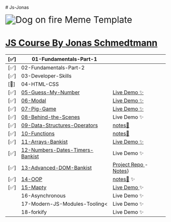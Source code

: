 []()# Js-Jonas

<img src="https://imgs.search.brave.com/gHceK8cO7yDDT12upF8M6J6SJfhSdpeIXWWCR2xM6Hc/rs:fit:860:0:0/g:ce/aHR0cHM6Ly9pLmlt/Z2ZsaXAuY29tLzQv/MWNnN3pjLmpwZw" alt="Dog on fire Meme Template" style="zoom:200%;" />

# [JS Course By Jonas Schmedtmann](https://www.udemy.com/course/the-complete-javascript-course/)

| [✅] | 01-Fundamentals-Part-1                                                                                                    |                                                                                                                                                         |
| ---- | ------------------------------------------------------------------------------------------------------------------------- | ------------------------------------------------------------------------------------------------------------------------------------------------------- |
| [✅] | 02-Fundamentals-Part-2                                                                                                    |                                                                                                                                                         |
| [✅] | 03-Developer-Skills                                                                                                       |                                                                                                                                                         |
| [🛑] | 04-HTML-CSS                                                                                                               |                                                                                                                                                         |
| [✅] | [05-Guess-My-Number](https://github.com/ahmad-kashkoush/Js-Jonas/tree/main/05-Guess-My-Number)                            | [Live Demo ✨](https://ahmad-kashkoush.github.io/Js-Jonas/05-Guess-My-Number/)                                                                          |
| [✅] | [06-Modal](https://github.com/ahmad-kashkoush/Js-Jonas/tree/main/06-Modal)                                                | [Live Demo ✨](https://ahmad-kashkoush.github.io/Js-Jonas/06-Modal/)                                                                                    |
| [✅] | [07-Pig-Game](https://github.com/ahmad-kashkoush/Js-Jonas/tree/main/07-Pig-Game)                                          | [Live Demo ✨](https://ahmad-kashkoush.github.io/Js-Jonas/07-Pig-Game/)                                                                                 |
| [✅] | [08-Behind-the-Scenes](https://github.com/ahmad-kashkoush/Js-Jonas/tree/main/08-Behind-the-Scenes)                        | Live Demo ✨                                                                                                                                            |
| [✅] | [09-Data-Structures-Operators](https://github.com/ahmad-kashkoush/Js-Jonas/tree/main/09-Data-Structures-Operators)        | [notes📔](https://github.com/ahmad-kashkoush/Js-Jonas/tree/main/09-Data-Structures-Operators)                                                           |
| [✅] | [10-Functions](https://github.com/ahmad-kashkoush/Js-Jonas/tree/main/10-Functions)                                        | [notes📕](https://github.com/ahmad-kashkoush/Js-Jonas/tree/main/10-Functions)                                                                           |
| [✅] | [11-Arrays-Bankist ](https://github.com/ahmad-kashkoush/Js-Jonas/tree/main/11-Arrays-Bankist)                             | [Live Demo ✨ ](https://js-jonas.vercel.app/)                                                                                                           |
| [✅] | [12-Numbers-Dates-Timers-Bankist ](https://github.com/ahmad-kashkoush/Js-Jonas/tree/main/12-Numbers-Dates-Timers-Bankist) | Live Demo ✨                                                                                                                                            |
| [✅] | [13-Advanced-DOM-Bankist ](https://github.com/ahmad-kashkoush/Js-Jonas/tree/main/13-Advanced%20Dom)                       | [Project Repo ](https://github.com/ahmad-kashkoush/Bankist-Website) - [Notes](https://github.com/ahmad-kashkoush/Js-Jonas/tree/main/13-Advanced%20Dom)} |
| [✅] | [14-OOP](https://github.com/ahmad-kashkoush/Js-Jonas/tree/main/14-OOP%20width%20javascript)                               | [notes📔](https://github.com/ahmad-kashkoush/Js-Jonas/tree/main/14-OOP%20width%20javascript) ✨                                                         |
| [✅] | [15-Mapty ](https://github.com/ahmad-kashkoush/Js-Jonas/tree/main/15-Mapty)                                               | [Live Demo ](https://mapty-project-phi.vercel.app/)✨                                                                                                   |
|      | 16-Asynchronous                                                                                                           | Live Demo ✨                                                                                                                                            |
|      | 17-Modern-JS-Modules-Tooling<                                                                                             | Live Demo ✨                                                                                                                                            |
|      | 18-forkify                                                                                                                | Live Demo ✨                                                                                                                                            |
